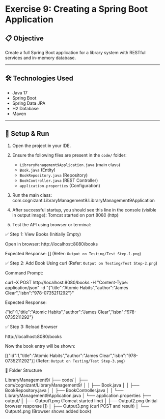 # Exercise 9: Creating a Spring Boot Application

## 📋 Objective
Create a full Spring Boot application for a library system with RESTful services and in-memory database.

---

## 🛠️ Technologies Used
- Java 17
- Spring Boot
- Spring Data JPA
- H2 Database
- Maven

---

## 🚀 Setup & Run

1. Open the project in your IDE.
2. Ensure the following files are present in the `code/` folder:
   - `LibraryManagement9Application.java` (main class)
   - `Book.java` (Entity)
   - `BookRepository.java` (Repository)
   - `BookController.java` (REST Controller)
   - `application.properties` (Configuration)

3. Run the main class:
com.cognizant.LibraryManagement9.LibraryManagement9Application

4. After successful startup, you should see this line in the console (visible in output image):
Tomcat started on port 8080 (http)

5. Test the API using browser or terminal:

✅ Step 1: View Books (Initially Empty)

Open in browser: http://localhost:8080/books

Expected Response: []  (Refer: `Output on Testing/Test Step-1.png`)


✅ Step 2: Add Book Using curl (Refer: `Output on Testing/Test Step-2.png`)

Command Prompt: 

curl -X POST http://localhost:8080/books -H "Content-Type: application/json" -d "{\"title\":\"Atomic Habits\",\"author\":\"James Clear\",\"isbn\":\"978-0735211292\"}"

Expected Response:

{"id":1,"title":"Atomic Habits","author":"James Clear","isbn":"978-0735211292"} 

✅ Step 3: Reload Browser

http://localhost:8080/books

Now the book entry will be shown:

[{"id":1,"title":"Atomic Habits","author":"James Clear","isbn":"978-0735211292"}] (Refer: `Output on Testing/Test Step-3.png`)

📁 Folder Structure

LibraryManagement9/
├── code/
│   ├── com/cognizant/LibraryManagement9/
│   │   ├── Book.java
│   │   ├── BookRepository.java
│   │   ├── BookController.java
│   │   └── LibraryManagement9Application.java
│   └── application.properties
├── output/
│   ├── Output1.png  (Tomcat started line)
│   ├── Output2.png  (Initial browser response [])
│   ├── Output3.png  (curl POST and result)
│   └── Output4.png  (Browser shows added book)
